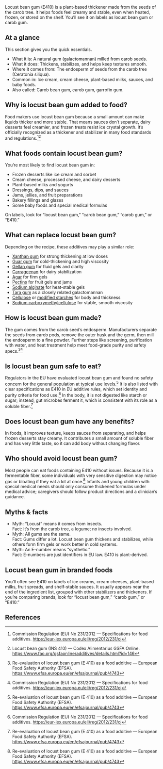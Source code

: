 Locust bean gum (E410) is a plant-based thickener made from the seeds of the carob tree. It helps foods feel creamy and stable, even when heated, frozen, or stored on the shelf. You’ll see it on labels as locust bean gum or carob gum.

<!--more-->

## At a glance
This section gives you the quick essentials.

- What it is: A natural gum (galactomannan) milled from carob seeds.
- What it does: Thickens, stabilizes, and helps keep textures smooth.
- Where it comes from: The endosperm of seeds from the carob tree (Ceratonia siliqua).
- Common in: Ice cream, cream cheese, plant-based milks, sauces, and baby foods.
- Also called: Carob bean gum, carob gum, garrofin gum.

## Why is locust bean gum added to food?
Food makers use locust bean gum because a small amount can make liquids thicker and more stable. That means sauces don’t separate, dairy desserts feel creamier, and frozen treats resist ice crystal growth. It’s officially recognized as a thickener and stabilizer in many food standards and regulations.[^2][^3]

## What foods contain locust bean gum?
You’re most likely to find locust bean gum in:
- Frozen desserts like ice cream and sorbet
- Cream cheese, processed cheese, and dairy desserts
- Plant-based milks and yogurts
- Dressings, dips, and sauces
- Jams, jellies, and fruit preparations
- Bakery fillings and glazes
- Some baby foods and special medical formulas

On labels, look for “locust bean gum,” “carob bean gum,” “carob gum,” or “E410.”

## What can replace locust bean gum?
Depending on the recipe, these additives may play a similar role:
- [Xanthan gum](/e415-xanthan-gum) for strong thickening at low doses
- [Guar gum](/e412-guar-gum) for cold-thickening and high viscosity
- [Gellan gum](/e418-gellan-gum) for fluid gels and clarity
- [Carrageenan](/e407-carrageenan) for dairy stabilization
- [Agar](/e406-agar) for firm gels
- [Pectins](/e440-pectins) for fruit gels and jams
- [Sodium alginate](/e401-sodium-alginate) for heat-stable gels
- [Tara gum](/e417-tara-gum) as a closely related galactomannan
- [Cellulose](/e460-cellulose) or [modified starches](/e14xx-modified-starch) for body and thickness
- [Sodium carboxymethylcellulose](/e466-sodium-carboxy-methyl-cellulose) for stable, smooth viscosity

## How is locust bean gum made?
The gum comes from the carob seed’s endosperm. Manufacturers separate the seeds from carob pods, remove the outer husk and the germ, then mill the endosperm to a fine powder. Further steps like screening, purification with water, and heat treatment help meet food-grade purity and safety specs.[^1][^2]

## Is locust bean gum safe to eat?
Regulators in the EU have evaluated locust bean gum and found no safety concern for the general population at typical use levels.[^1] It is also listed with clear specifications as E410 in EU additive rules, which set identity and purity criteria for food use.[^2] In the body, it is not digested like starch or sugar; instead, gut microbes ferment it, which is consistent with its role as a soluble fiber.[^1]

## Does locust bean gum have any benefits?
In foods, it improves texture, keeps sauces from separating, and helps frozen desserts stay creamy. It contributes a small amount of soluble fiber and has very little taste, so it can add body without changing flavor.

## Who should avoid locust bean gum?
Most people can eat foods containing E410 without issues. Because it is a fermentable fiber, some individuals with very sensitive digestion may notice gas or bloating if they eat a lot at once.[^1] Infants and young children with special medical needs should only consume thickened formulas under medical advice; caregivers should follow product directions and a clinician’s guidance.

## Myths & facts
- Myth: “Locust” means it comes from insects.  
  Fact: It’s from the carob tree, a legume; no insects involved.
- Myth: All gums are the same.  
  Fact: Gums differ a lot. Locust bean gum thickens and stabilizes, while others form firm gels or work better in cold systems.
- Myth: An E-number means “synthetic.”  
  Fact: E-numbers are just identifiers in EU law. E410 is plant-derived.

## Locust bean gum in branded foods
You’ll often see E410 on labels of ice creams, cream cheeses, plant-based milks, fruit spreads, and shelf-stable sauces. It usually appears near the end of the ingredient list, grouped with other stabilizers and thickeners. If you’re comparing brands, look for “locust bean gum,” “carob gum,” or “E410.”

## References
[^1]: Re-evaluation of locust bean gum (E 410) as a food additive — European Food Safety Authority (EFSA). https://www.efsa.europa.eu/en/efsajournal/pub/4743
[^2]: Commission Regulation (EU) No 231/2012 — Specifications for food additives. https://eur-lex.europa.eu/eli/reg/2012/231/oj
[^3]: Locust bean gum (INS 410) — Codex Alimentarius GSFA Online. https://www.fao.org/gsfaonline/additives/details.html?id=146
